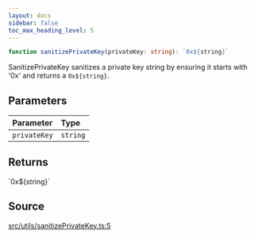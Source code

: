 ```yaml
---
layout: docs
sidebar: false
toc_max_heading_level: 5
---
```


```ts
function sanitizePrivateKey(privateKey: string): `0x${string}`
```

SanitizePrivateKey sanitizes a private key string by ensuring it starts with
'0x' and returns a `0x${string}`.

## Parameters

| Parameter | Type |
| :------ | :------ |
| `privateKey` | `string` |

## Returns

\`0x$\{string\}\`

## Source

[src/utils/sanitizePrivateKey.ts:5](https://github.com/OffchainLabs/arbitrum-orbit-sdk/blob/cfcbd32d6879cf7817a33b24f062a0fd879ea257/src/utils/sanitizePrivateKey.ts#L5)
